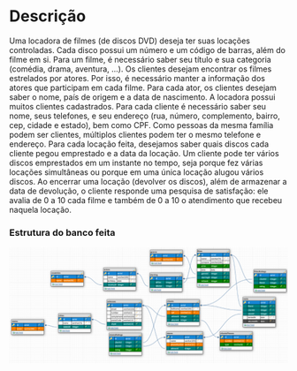 # Descrição

Uma locadora de filmes (de discos DVD) deseja ter suas locações controladas. Cada disco possui um número e um código de barras, além do filme em si. Para um filme, é necessário saber seu título e sua categoria (comédia, drama, aventura, ...). Os clientes desejam encontrar os filmes estrelados por atores. Por isso, é necessário manter a informação dos atores que participam em cada filme. Para cada ator, os clientes desejam saber o nome, país de origem e a data de nascimento. A locadora possui muitos clientes cadastrados. Para cada cliente é necessário saber seu nome, seus telefones, e seu endereço (rua, número, complemento, bairro, cep, cidade e estado), bem como CPF. Como pessoas da mesma família podem ser clientes, múltiplos clientes podem ter o mesmo telefone e endereço. Para cada locação feita, desejamos saber quais discos cada cliente pegou emprestado e a data da locação. Um cliente pode ter vários discos emprestados em um instante no tempo, seja porque fez várias locações simultâneas ou porque em uma única locação alugou vários discos. Ao encerrar uma locação (devolver os discos), além de armazenar a data de devolução, o cliente responde uma pesquisa de satisfação: ele avalia de 0 a 10 cada filme e também de 0 a 10 o atendimento que recebeu naquela locação.

### Estrutura do banco feita
<img src="https://raw.githubusercontent.com/Ranbut/driven-exerciciossql/main/exercicios-locadora-dvd/db-locadora-dvd.png" alt="db"/>

